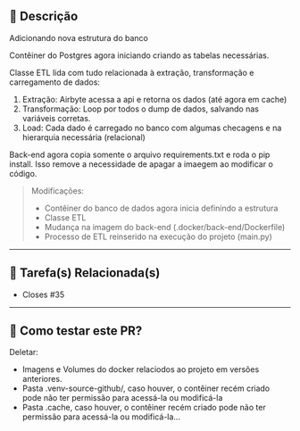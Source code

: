 ## 📄 Descrição

Adicionando nova estrutura do banco

Contêiner do Postgres agora iniciando criando as tabelas necessárias.

Classe ETL lida com tudo relacionada à extração, transformação e carregamento de dados:
1. Extração: Airbyte acessa a api e retorna os dados (até agora em cache)
2. Transformação: Loop por todos o dump de dados, salvando nas variáveis corretas.
3. Load: Cada dado é carregado no banco com algumas checagens e na hierarquia necessária (relacional)

Back-end agora copia somente o arquivo requirements.txt e roda o pip install. Isso remove a necessidade de apagar a imaegem ao modificar o código.

> Modificações:
> - Contêiner do banco de dados agora inicia definindo a estrutura
> - Classe ETL
> - Mudança na imagem do back-end (.docker/back-end/Dockerfile)
> - Processo de ETL reinserido na execução do projeto (main.py)

---

## 🔗 Tarefa(s) Relacionada(s)

- Closes #35

---

## 🚀 Como testar este PR?

Deletar:
- Imagens e Volumes do docker relaciodos ao projeto em versões anteriores.
- Pasta .venv-source-github/, caso houver, o contêiner recém criado pode não ter permissão para acessá-la ou modificá-la
- Pasta .cache, caso houver, o contêiner recém criado pode não ter permissão para acessá-la ou modificá-la...
